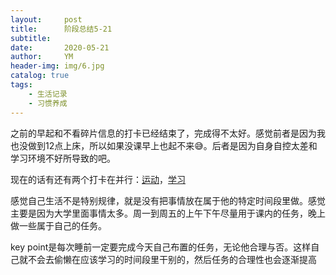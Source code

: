 ```yaml
---
layout:     post
title:      阶段总结5-21
subtitle:   
date:       2020-05-21
author:     YM
header-img: img/6.jpg
catalog: true
tags:
    - 生活记录
    - 习惯养成
---
```


之前的早起和不看碎片信息的打卡已经结束了，完成得不太好。感觉前者是因为我也没做到12点上床，所以如果没课早上也起不来😅。后者是因为自身自控太差和学习环境不好所导致的吧。

现在的话有还有两个打卡在并行：[运动](https://xiaominglalala.github.io/2020/05/03/%E8%BF%90%E5%8A%A8%E6%89%93%E5%8D%A1/)，[学习](https://xiaominglalala.github.io/2020/05/13/pytorch%E5%AD%A6%E4%B9%A0%E4%B8%8E%E6%89%98%E7%A6%8F%E6%89%93%E5%8D%A1/)

感觉自己生活不是特别规律，就是没有把事情放在属于他的特定时间段里做。感觉主要是因为大学里面事情太多。周一到周五的上午下午尽量用于课内的任务，晚上做一些属于自己的任务。

key point是每次睡前一定要完成今天自己布置的任务，无论他合理与否。这样自己就不会去偷懒在应该学习的时间段里干别的，然后任务的合理性也会逐渐提高